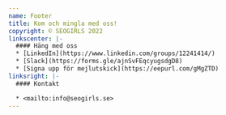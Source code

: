 ```yaml
---
name: Footer
title: Kom och mingla med oss!
copyright: © SEOGIRLS 2022
linkscenter: |-
  #### Häng med oss
  * [LinkedIn](https://www.linkedin.com/groups/12241414/)
  * [Slack](https://forms.gle/ajnSvFEqcyugsdgD8)
  * [Signa upp för mejlutskick](https://eepurl.com/gMgZTD)
linksright: |-
  #### Kontakt

  * <mailto:info@seogirls.se>
---
```


